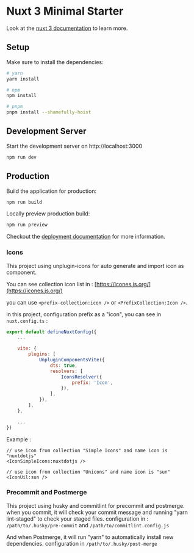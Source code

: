 # Nuxt 3 Minimal Starter

Look at the [nuxt 3 documentation](https://v3.nuxtjs.org) to learn more.

## Setup

Make sure to install the dependencies:

```bash
# yarn
yarn install

# npm
npm install

# pnpm
pnpm install --shamefully-hoist
```

## Development Server

Start the development server on http://localhost:3000

```bash
npm run dev
```

## Production

Build the application for production:

```bash
npm run build
```

Locally preview production build:

```bash
npm run preview
```

Checkout the [deployment documentation](https://v3.nuxtjs.org/guide/deploy/presets) for more information.


### Icons
This project using unplugin-icons for auto generate and import icon as component.

You can see collection icon list in : [https://icones.js.org/](https://icones.js.org/)

you can use `<prefix-collection:icon />` or `<PrefixCollection:Icon />`.

in this project, configuration prefix as a "icon", you can see in `nuxt.config.ts` :
```js
export default defineNuxtConfig({
    ...

    vite: {
        plugins: [
            UnpluginComponentsVite({
                dts: true,
                resolvers: [
                    IconsResolver({
                        prefix: 'Icon',
                    }),
                ],
            }),
        ],
    },

    ...
})
```

Example :
```vue
// use icon from collection "Simple Icons" and name icon is "nuxtdotjs"
<IconSimpleIcons:nuxtdotjs />

// use icon from collection "Unicons" and name icon is "sun"
<IconUil:sun />
```
### Precommit and Postmerge
This project using husky and commitlint for precommit and postmerge.
when you commit, it will check your commit message and running "yarn lint-staged" to check your staged files.
configuration in : `/path/to/.husky/pre-commit` and `/path/to/commitlint.config.js`

And when Postmerge, it will run "yarn" to automatically install new dependencies.
configuration in `/path/to/.husky/post-merge`